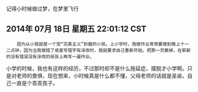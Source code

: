 记得小时候做过梦，在梦里飞行

2014年 07月 18日 星期五 22:01:12 CST
------
        因为从小我就是一个受“完美主义”折磨的小孩。上小学时，我做作业常常要做到晚上十一二点钟，因为当我做错了或者写错字有涂改时，我就要求自己重新开始，把那一页撕掉，在崭新的没有错误没有涂改的纸张上再写一遍作业。

小学的时候，我也有这样的经历，不过那时却不是什么拖延症，摆脱才小学啊。只是对老师的畏惧，现在想来，小时候真是什么都不懂，父母老师的话就是圣谕，自己一直是个乖乖孩子。

